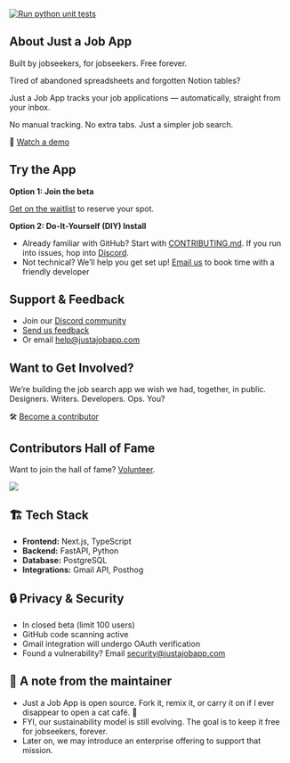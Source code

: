 [![Run python unit tests](https://github.com/macro1/jobseeker-analytics/actions/workflows/pytest.yml/badge.svg)](https://github.com/macro1/jobseeker-analytics/actions/workflows/pytest.yml)

## **About Just a Job App**

Built by jobseekers, for jobseekers. Free forever.

Tired of abandoned spreadsheets and forgotten Notion tables?

Just a Job App tracks your job applications — automatically, straight from your inbox.

No manual tracking. No extra tabs. Just a simpler job search.

🎥 [Watch a demo](https://youtube.com/shorts/YT7qzTh2Q7A?feature=share)

## **Try the App**

**Option 1: Join the beta**

[Get on the waitlist](https://app.formbricks.com/s/cmagfwkuu3f8bug01e340supq) to reserve your spot.

**Option 2: Do-It-Yourself (DIY) Install**

- Already familiar with GitHub? Start with [CONTRIBUTING.md](https://github.com/lnovitz/jobseeker-analytics/blob/main/CONTRIBUTING.md). If you run into issues, hop into [Discord](https://discord.gg/5tTT6WVQyw).
- Not technical? We’ll help you get set up! [Email us](mailto:help@justajobapp.com?subject=Help%20Running%20App%20On%20Personal%20Computer) to book time with a friendly developer

## **Support & Feedback**

- Join our [Discord community](https://discord.gg/5tTT6WVQyw)
- [Send us feedback](https://docs.google.com/forms/d/e/1FAIpQLSeTJB5JDo-SNdVn2Ga3caExaYlwempeYHhWbEiao3jNCWXogQ/viewform?usp=sharing)
- Or email [help@justajobapp.com](mailto:help@justajobapp.com)

## Want to Get Involved?
We’re building the job search app we wish we had, together, in public.
Designers. Writers. Developers. Ops. You?

🛠 [Become a contributor](https://app.formbricks.com/s/tq4y6lav6f3qdb4mkoiyslpn)

## Contributors Hall of Fame
Want to join the hall of fame? [Volunteer](https://app.formbricks.com/s/tq4y6lav6f3qdb4mkoiyslpn). 

<a href="https://github.com/just-a-job-app/jobseeker-analytics/graphs/contributors">
  <img src="https://contrib.rocks/image?repo=just-a-job-app/jobseeker-analytics" />
</a>

##  🏗 **Tech Stack**

- **Frontend:** Next.js, TypeScript
- **Backend:** FastAPI, Python
- **Database:** PostgreSQL
- **Integrations:** Gmail API, Posthog

## 🔒 **Privacy & Security**

- In closed beta (limit 100 users)
- GitHub code scanning active
- Gmail integration will undergo OAuth verification
- Found a vulnerability? Email security@justajobapp.com

## 📢 **A note from the maintainer**

- Just a Job App is open source. Fork it, remix it, or carry it on if I ever disappear to open a cat café. 🐾
- FYI, our sustainability model is still evolving. The goal is to keep it free for jobseekers, forever.
- Later on, we may introduce an enterprise offering to support that mission.

